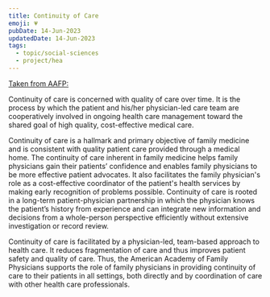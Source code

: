 ```yaml
---
title: Continuity of Care
emoji: 💗
pubDate: 14-Jun-2023
updatedDate: 14-Jun-2023
tags:
  - topic/social-sciences
  - project/hea
---
```


[Taken from AAFP:](https://www.aafp.org/about/policies/all/continuity-of-care-definition.html)

Continuity of care is concerned with quality of care over time. It is the process by which the patient and his/her physician-led care team are cooperatively involved in ongoing health care management toward the shared goal of high quality, cost-effective medical care.

Continuity of care is a hallmark and primary objective of family medicine and is consistent with quality patient care provided through a medical home. The continuity of care inherent in family medicine helps family physicians gain their patients’ confidence and enables family physicians to be more effective patient advocates. It also facilitates the family physician's role as a cost-effective coordinator of the patient's health services by making early recognition of problems possible. Continuity of care is rooted in a long-term patient-physician partnership in which the physician knows the patient’s history from experience and can integrate new information and decisions from a whole-person perspective efficiently without extensive investigation or record review.

Continuity of care is facilitated by a physician-led, team-based approach to health care. It reduces fragmentation of care and thus improves patient safety and quality of care. Thus, the American Academy of Family Physicians supports the role of family physicians in providing continuity of care to their patients in all settings, both directly and by coordination of care with other health care professionals.